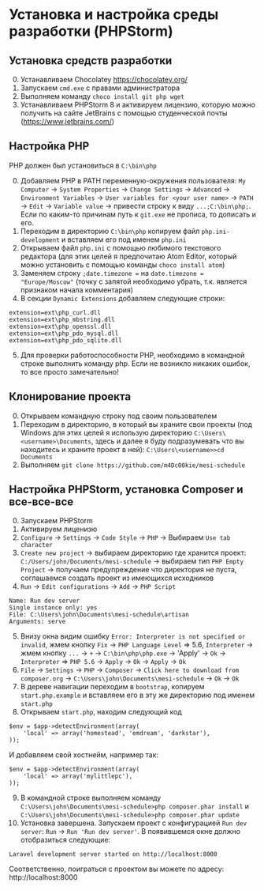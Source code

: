 # Установка и настройка среды разработки (PHPStorm)

## Установка средств разработки

0. Устанавливаем Chocolatey https://chocolatey.org/
1. Запускаем `cmd.exe` с правами администратора
2. Выполняем команду `choco install git php wget`
3. Устанавливаем PHPStorm 8 и активируем лицензию, которую можно получить на
  сайте JetBrains с помощью студенческой почты (https://www.jetbrains.com/)

## Настройка PHP

PHP должен был установиться в `C:\bin\php`

0. Добавляем PHP в PATH переменную-окружения пользователя: `My Computer` ->
  `System Properties` -> `Change Settings` -> `Advanced` ->
  `Environment Variables` -> `User variables for <your user name>` -> `PATH`
  -> `Edit` -> `Variable value` -> привести строку к виду `...;C:\bin\php;`.
  Если по каким-то причинам путь к `git.exe` не прописа, то дописать и его.
1. Переходим в директорию `C:\bin\php` копируем файл `php.ini-development`
  и вставляем его под именем `php.ini`
2. Открываем файл `php.ini` с помощью любимого текстового редактора (для этих
  целей я предпочитаю Atom Editor, который можно установить с помощью команды
  `choco install atom`)
3. Заменяем строку `;date.timezone =` на `date.timezone = "Europe/Moscow"`
  (точку с запятой необходимо убрать, т.к. является признаком начала
   комментария)
4. В секции `Dynamic Extensions` добавляем следующие строки:
  ```
  extension=ext\php_curl.dll
  extension=ext\php_mbstring.dll
  extension=ext\php_openssl.dll
  extension=ext\php_pdo_mysql.dll
  extension=ext\php_pdo_sqlite.dll
  ```
5. Для проверки работоспособности PHP, необходимо в командной строке выполнить
  команду php. Если не возникло никаких ошибок, то все просто замечательно!

## Клонирование проекта

0. Открываем командную строку под своим пользователем
1. Переходим в директорию, в который вы храните свои проекты (под Windows
  для этих целей я использую директорию `C:\Users\<username>\Documents`, здесь
  и далее я буду подразумевать что вы находитесь и храните проект в ней):
  `C:\Users\<username>>cd Documents`
2. Выполняем `git clone https://github.com/m4Dc00kie/mesi-schedule`

## Настройка PHPStorm, установка Composer и все-все-все

0. Запускаем PHPStorm
1. Активируем лиценизю
2. `Configure` -> `Settings` -> `Code Style` -> `PHP` ->
 Выбираем `Use tab character`
3. `Create new project` -> выбираем директорию где хранится проект:
  `C:/Users/john/Documents/mesi-schedule` -> выбираем тип `PHP Empty Project`
  -> получаем предупреждение что директория не пуста, соглашаемся создать
  проект из имеющихся исходников
4. `Run` -> `Edit configurations` -> `Add` -> `PHP Script`
```
Name: Run dev server
Single instance only: yes
File: C:\Users\john\Documents\mesi-schedule\artisan
Arguments: serve
```
5. Внизу окна видим ошибку `Error: Interpreter is not specified or invalid`,
  жмем кнопку `Fix` -> `PHP Language Level` => 5.6, `Interpreter` ->
  жмем кнопку `...` -> `+` -> `C:\bin\php\php.exe` -> 'Apply' -> `Ok`
  -> `Interpreter` => `PHP 5.6` -> `Apply` -> `Ok` -> `Apply` -> `Ok`
6. `File` -> `Settings` -> `PHP` -> `Composer` ->
  `Click here to download from composer.org` ->
  `C:\Users\john\Documents\mesi-schedule` -> `Ok` -> `Ok`
7. В дереве навигации переходим в `bootstrap`, копируем `start.php.example` и
вставляем его в эту же директорию под именем `start.php`
8. Открываем `start.php`, находим следующий код
```
$env = $app->detectEnvironment(array(
    'local' => array('homestead', 'emdream', 'darkstar'),
));
```
И добавляем свой хостнейм, например так:
```
$env = $app->detectEnvironment(array(
    'local' => array('mylittlepc'),
));
```
9. В командной строке выполняем команду
  `C:\Users\john\Documents\mesi-schedule>php composer.phar install` и
  `C:\Users\john\Documents\mesi-schedule>php composer.phar update`
10. Установка завершена. Запускаем проект с конфигурацией `Run dev server`:
  `Run` -> `Run 'Run dev server'`. В появившемся окне должно отобразиться
  следующие:
  ```
  Laravel development server started on http://localhost:8000
  ```
  Соответственно, поиграться с проектом вы можете по адресу: http://localhost:8000
